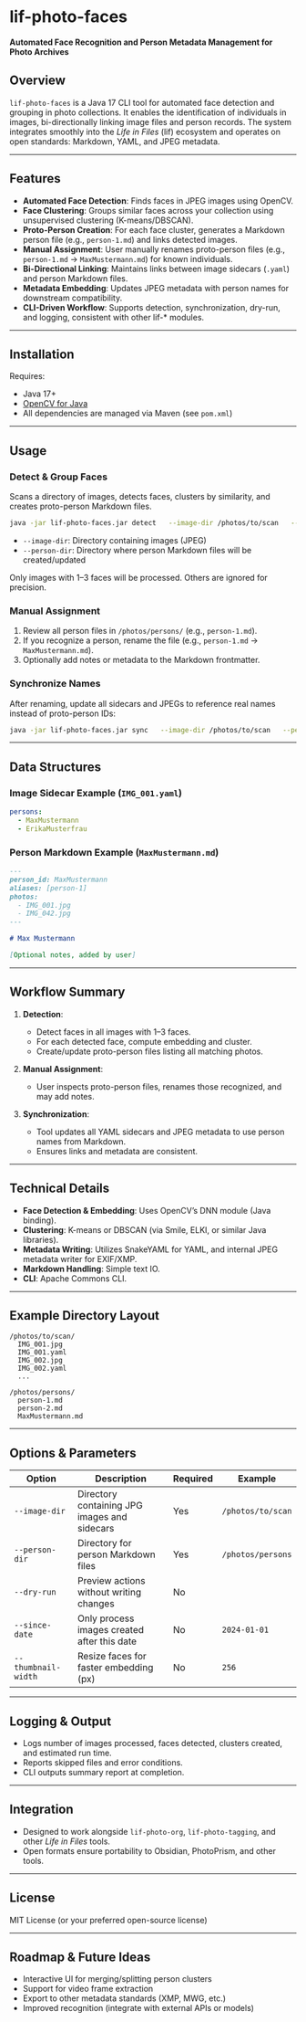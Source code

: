 
# lif-photo-faces

**Automated Face Recognition and Person Metadata Management for Photo Archives**

## Overview

`lif-photo-faces` is a Java 17 CLI tool for automated face detection and grouping in photo collections. It enables the identification of individuals in images, bi-directionally linking image files and person records. The system integrates smoothly into the *Life in Files* (lif) ecosystem and operates on open standards: Markdown, YAML, and JPEG metadata.

---

## Features

- **Automated Face Detection**: Finds faces in JPEG images using OpenCV.
- **Face Clustering**: Groups similar faces across your collection using unsupervised clustering (K-means/DBSCAN).
- **Proto-Person Creation**: For each face cluster, generates a Markdown person file (e.g., `person-1.md`) and links detected images.
- **Manual Assignment**: User manually renames proto-person files (e.g., `person-1.md` → `MaxMustermann.md`) for known individuals.
- **Bi-Directional Linking**: Maintains links between image sidecars (`.yaml`) and person Markdown files.
- **Metadata Embedding**: Updates JPEG metadata with person names for downstream compatibility.
- **CLI-Driven Workflow**: Supports detection, synchronization, dry-run, and logging, consistent with other lif-* modules.

---

## Installation

Requires:
- Java 17+
- [OpenCV for Java](https://opencv.org/releases/)
- All dependencies are managed via Maven (see `pom.xml`)

---

## Usage

### Detect & Group Faces

Scans a directory of images, detects faces, clusters by similarity, and creates proto-person Markdown files.

```sh
java -jar lif-photo-faces.jar detect   --image-dir /photos/to/scan   --person-dir /photos/persons
```

- `--image-dir`: Directory containing images (JPEG)
- `--person-dir`: Directory where person Markdown files will be created/updated

Only images with 1–3 faces will be processed. Others are ignored for precision.

### Manual Assignment

1. Review all person files in `/photos/persons/` (e.g., `person-1.md`).
2. If you recognize a person, rename the file (e.g., `person-1.md` → `MaxMustermann.md`).
3. Optionally add notes or metadata to the Markdown frontmatter.

### Synchronize Names

After renaming, update all sidecars and JPEGs to reference real names instead of proto-person IDs:

```sh
java -jar lif-photo-faces.jar sync   --image-dir /photos/to/scan   --person-dir /photos/persons
```

---

## Data Structures

### Image Sidecar Example (`IMG_001.yaml`)

```yaml
persons:
  - MaxMustermann
  - ErikaMusterfrau
```

### Person Markdown Example (`MaxMustermann.md`)

```markdown
---
person_id: MaxMustermann
aliases: [person-1]
photos:
  - IMG_001.jpg
  - IMG_042.jpg
---

# Max Mustermann

[Optional notes, added by user]
```

---

## Workflow Summary

1. **Detection**:
    - Detect faces in all images with 1–3 faces.
    - For each detected face, compute embedding and cluster.
    - Create/update proto-person files listing all matching photos.

2. **Manual Assignment**:
    - User inspects proto-person files, renames those recognized, and may add notes.

3. **Synchronization**:
    - Tool updates all YAML sidecars and JPEG metadata to use person names from Markdown.
    - Ensures links and metadata are consistent.

---

## Technical Details

- **Face Detection & Embedding**: Uses OpenCV’s DNN module (Java binding).
- **Clustering**: K-means or DBSCAN (via Smile, ELKI, or similar Java libraries).
- **Metadata Writing**: Utilizes SnakeYAML for YAML, and internal JPEG metadata writer for EXIF/XMP.
- **Markdown Handling**: Simple text IO.
- **CLI**: Apache Commons CLI.

---

## Example Directory Layout

```
/photos/to/scan/
  IMG_001.jpg
  IMG_001.yaml
  IMG_002.jpg
  IMG_002.yaml
  ...

/photos/persons/
  person-1.md
  person-2.md
  MaxMustermann.md
```

---

## Options & Parameters

| Option            | Description                                    | Required | Example                    |
|-------------------|------------------------------------------------|----------|----------------------------|
| `--image-dir`     | Directory containing JPG images and sidecars    | Yes      | `/photos/to/scan`          |
| `--person-dir`    | Directory for person Markdown files             | Yes      | `/photos/persons`          |
| `--dry-run`       | Preview actions without writing changes         | No       |                            |
| `--since-date`    | Only process images created after this date     | No       | `2024-01-01`               |
| `--thumbnail-width`| Resize faces for faster embedding (px)         | No       | `256`                      |

---

## Logging & Output

- Logs number of images processed, faces detected, clusters created, and estimated run time.
- Reports skipped files and error conditions.
- CLI outputs summary report at completion.

---

## Integration

- Designed to work alongside `lif-photo-org`, `lif-photo-tagging`, and other *Life in Files* tools.
- Open formats ensure portability to Obsidian, PhotoPrism, and other tools.

---

## License

MIT License (or your preferred open-source license)

---

## Roadmap & Future Ideas

- Interactive UI for merging/splitting person clusters
- Support for video frame extraction
- Export to other metadata standards (XMP, MWG, etc.)
- Improved recognition (integrate with external APIs or models)
